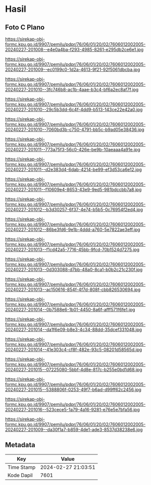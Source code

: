 # Hasil

## Foto C Plano

https://sirekap-obj-formc.kpu.go.id/9907/pemilu/pdpr/76/06/01/20/02/7606012002005-20240227-201008--e4e0a4ba-f293-4985-8261-e295db2ce6e1.jpg

https://sirekap-obj-formc.kpu.go.id/9907/pemilu/pdpr/76/06/01/20/02/7606012002005-20240227-201009--ec0199c0-1d2a-4613-9f21-92f5061dbcba.jpg

https://sirekap-obj-formc.kpu.go.id/9907/pemilu/pdpr/76/06/01/20/02/7606012002005-20240227-201010--3fc746b8-ac1b-4aae-b3c4-bf6a2ec8af7f.jpg

https://sirekap-obj-formc.kpu.go.id/9907/pemilu/pdpr/76/06/01/20/02/7606012002005-20240227-201010--29c5b3dd-6c4f-4dd9-b513-143ce22e42a0.jpg

https://sirekap-obj-formc.kpu.go.id/9907/pemilu/pdpr/76/06/01/20/02/7606012002005-20240227-201010--7060bd3b-c750-4791-bb5c-b9ad05e38436.jpg

https://sirekap-obj-formc.kpu.go.id/9907/pemilu/pdpr/76/06/01/20/02/7606012002005-20240227-201011--773a75f3-56c0-426e-be9b-10aeaaa4a91e.jpg

https://sirekap-obj-formc.kpu.go.id/9907/pemilu/pdpr/76/06/01/20/02/7606012002005-20240227-201011--d2e383d4-6dab-4214-be99-ef3d53ca6e12.jpg

https://sirekap-obj-formc.kpu.go.id/9907/pemilu/pdpr/76/06/01/20/02/7606012002005-20240227-201011--f10609e4-8653-43e9-9ed5-981bdccbb7a8.jpg

https://sirekap-obj-formc.kpu.go.id/9907/pemilu/pdpr/76/06/01/20/02/7606012002005-20240227-201012--b3d30257-6f37-4e74-b5b5-0c76954f2ed4.jpg

https://sirekap-obj-formc.kpu.go.id/9907/pemilu/pdpr/76/06/01/20/02/7606012002005-20240227-201012--86be3fd6-9e1b-4ddd-a760-5e7822ae3eff.jpg

https://sirekap-obj-formc.kpu.go.id/9907/pemilu/pdpr/76/06/01/20/02/7606012002005-20240227-201013--f1cd42a5-7716-45bb-9fcd-70b1524d7275.jpg

https://sirekap-obj-formc.kpu.go.id/9907/pemilu/pdpr/76/06/01/20/02/7606012002005-20240227-201013--0d303088-d7bb-48a0-8ca1-b0b2c21c230f.jpg

https://sirekap-obj-formc.kpu.go.id/9907/pemilu/pdpr/76/06/01/20/02/7606012002005-20240227-201013--ac150616-854f-4f7d-808f-cbb826530694.jpg

https://sirekap-obj-formc.kpu.go.id/9907/pemilu/pdpr/76/06/01/20/02/7606012002005-20240227-201014--0b7588e6-1b01-4450-8a6f-afff571f6fe1.jpg

https://sirekap-obj-formc.kpu.go.id/9907/pemilu/pdpr/76/06/01/20/02/7606012002005-20240227-201014--da1f6e09-b8e3-4c34-88dd-35dcef331048.jpg

https://sirekap-obj-formc.kpu.go.id/9907/pemilu/pdpr/76/06/01/20/02/7606012002005-20240227-201014--41e303c4-cf8f-482e-93c5-08201d58565d.jpg

https://sirekap-obj-formc.kpu.go.id/9907/pemilu/pdpr/76/06/01/20/02/7606012002005-20240227-201015--07225080-5bbf-4d8e-817c-b255e0bd1d68.jpg

https://sirekap-obj-formc.kpu.go.id/9907/pemilu/pdpr/76/06/01/20/02/7606012002005-20240227-201015--5388806f-0253-49f7-b6ad-d99ff62c2456.jpg

https://sirekap-obj-formc.kpu.go.id/9907/pemilu/pdpr/76/06/01/20/02/7606012002005-20240227-201016--523cece5-1a79-4a16-9281-e76e5e7bfa56.jpg

https://sirekap-obj-formc.kpu.go.id/9907/pemilu/pdpr/76/06/01/20/02/7606012002005-20240227-201009--da30f1a7-b859-4de1-ade3-8537d38238e6.jpg


## Metadata

| Key        | Value               |
| ---------- | ------------------- |
| Time Stamp | 2024-02-27 21:03:51 |
| Kode Dapil | 7601                |



